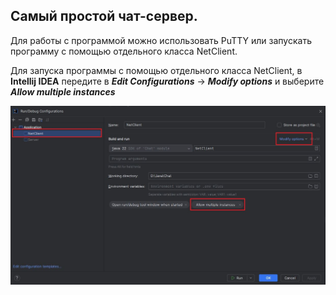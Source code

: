 ## Самый простой чат-сервер.

Для работы с программой можно использовать PuTTY или запускать программу с помощью отдельного класса NetClient.

Для запуска программы с помощью отдельного класса NetClient, 
в **Intellij IDEA** передите в ***Edit Configurations*** -> 
***Modify options*** и выберите  ***Allow multiple instances***

<img src="Intellij.JPG">